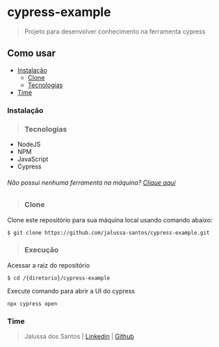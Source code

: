 # cypress-example
> Projeto para desenvolver conhecimento na ferramenta cypress

## Como usar
* [Instalação](https://github.com/jalussa-santos/cypress-example/blob/main/README.md#Instalação)
    * [Clone](https://github.com/jalussa-santos/cypress-example/blob/main/README.md#Clone)
    * [Tecnologias](https://github.com/jalussa-santos/cypress-example/blob/main/README.md#Tecnologias)
* [Time](https://github.com/jalussa-santos/cypress-example/blob/main/README.md#Time)

### Instalação

>### Tecnologias
* NodeJS
* NPM
* JavaScript
* Cypress

###### Não possui nenhuma ferramenta na máquina? [Clique aqui](https://github.com/jalussa-santos/cypress-example/wiki/Aprendizados-do-n%C3%ADvel-b%C3%A1sico#configura%C3%A7%C3%B5es-para-execu%C3%A7%C3%A3o-do-cypress)

>### Clone

Clone este repositório para sua máquina local usando comando abaixo:


```
$ git clone https://github.com/jalussa-santos/cypress-example.git
```

>### Execução

Acessar a raiz do repositório
```
$ cd /{diretorio}/cypress-example
```

Execute comando para abrir a UI do cypress
```
npx cypress open
```

### Time

> Jalussa dos Santos | [Linkedin](https://www.linkedin.com/in/jalussa/) | [Github](https://github.com/jalussa-santos)